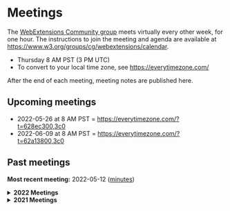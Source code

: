 # Meetings

The [WebExtensions Community group](https://www.w3.org/community/webextensions/) meets virtually every other week, for one hour.
The instructions to join the meeting and agenda are available at https://www.w3.org/groups/cg/webextensions/calendar.

* Thursday 8 AM PST (3 PM UTC)
* To convert to your local time zone, see https://everytimezone.com/

After the end of each meeting, meeting notes are published here.

## Upcoming meetings

- 2022-05-26 at 8 AM PST = https://everytimezone.com/?t=628ec300,3c0
- 2022-06-09 at 8 AM PST = https://everytimezone.com/?t=62a13800,3c0

## Past meetings

**Most recent meeting:** 2022-05-12 ([minutes](2022-05-12-wecg.md))

<details>
  <summary><strong>2022 Meetings</strong></summary>

  * 2022-05-12 ([minutes](2022-05-12-wecg.md))
  * 2022-04-28 ([minutes](2022-04-28-wecg.md))
  * 2022-04-14 ([minutes](2022-04-14-wecg.md))
  * 2022-03-31 ([minutes](2022-03-31-wecg.md))
  * 2022-03-17 ([minutes](2022-03-17-wecg.md))
  * 2022-03-03 ([minutes](2022-03-03-wecg.md))
  * 2022-02-17 ([minutes](2022-02-17-wecg.md))
  * 2022-02-03 ([minutes](2022-02-03-wecg.md))
  * 2022-01-20 ([minutes](2022-01-20-wecg.md))
  * 2022-01-06 ([minutes](2022-01-06-wecg.md))
</details>

<details>
  <summary><strong>2021 Meetings</strong></summary>
  
  * 2021-12-09 ([minutes](2021-12-09-wecg.md))
  * 2021-11-11 ([minutes](2021-11-11-wecg.md))
  * 2021-10-28 ([minutes](2021-10-28-wecg.md))
  * 2021-10-14 ([minutes](2021-10-14-wecg.md))
  * 2021-09-30 ([minutes](2021-09-30-wecg.md))
  * 2021-09-16 ([minutes](2021-09-16-wecg.md))
  * 2021-09-02 ([minutes](2021-09-02-wecg.md))
  * 2021-08-19 ([minutes](2021-08-19-wecg.md))
  * 2021-08-05 ([minutes](2021-08-05-wecg.md))
  * 2021-07-22 ([minutes](2021-07-22-wecg.md))
  * 2021-07-08 ([minutes](2021-07-08-wecg.md))
  * 2021-06-24 ([minutes](2021-06-24-wecg.md))
</details>


  
